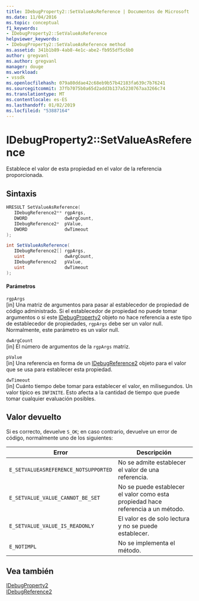 ```yaml
---
title: IDebugProperty2::SetValueAsReference | Documentos de Microsoft
ms.date: 11/04/2016
ms.topic: conceptual
f1_keywords:
- IDebugProperty2::SetValueAsReference
helpviewer_keywords:
- IDebugProperty2::SetValueAsReference method
ms.assetid: 341b1b89-4ab8-4e1c-abe2-fb955df5c6b0
author: gregvanl
ms.author: gregvanl
manager: douge
ms.workload:
- vssdk
ms.openlocfilehash: 079a80ddae42c68eb9b57b42183fa639c7b76241
ms.sourcegitcommit: 37fb7075b0a65d2add3b137a5230767aa3266c74
ms.translationtype: MT
ms.contentlocale: es-ES
ms.lasthandoff: 01/02/2019
ms.locfileid: "53887164"
---
```

# <a name="idebugproperty2setvalueasreference"></a>IDebugProperty2::SetValueAsReference
Establece el valor de esta propiedad en el valor de la referencia proporcionada.  
  
## <a name="syntax"></a>Sintaxis  
  
```cpp  
HRESULT SetValueAsReference(  
   IDebugReference2** rgpArgs,  
   DWORD              dwArgCount,  
   IDebugReference2*  pValue,  
   DWORD              dwTimeout  
);  
```  
  
```csharp  
int SetValueAsReference(  
   IDebugReference2[] rgpArgs,  
   uint               dwArgCount,  
   IDebugReference2   pValue,  
   uint               dwTimeout  
);  
```  
  
#### <a name="parameters"></a>Parámetros  
 `rgpArgs`  
 [in] Una matriz de argumentos para pasar al establecedor de propiedad de código administrado. Si el establecedor de propiedad no puede tomar argumentos o si este [IDebugProperty2](../../../extensibility/debugger/reference/idebugproperty2.md) objeto no hace referencia a este tipo de establecedor de propiedades, `rgpArgs` debe ser un valor null. Normalmente, este parámetro es un valor null.  
  
 `dwArgCount`  
 [in] El número de argumentos de la `rgpArgs` matriz.  
  
 `pValue`  
 [in] Una referencia en forma de un [IDebugReference2](../../../extensibility/debugger/reference/idebugreference2.md) objeto para el valor que se usa para establecer esta propiedad.  
  
 `dwTimeout`  
 [in] Cuánto tiempo debe tomar para establecer el valor, en milisegundos. Un valor típico es `INFINITE`. Esto afecta a la cantidad de tiempo que puede tomar cualquier evaluación posibles.  
  
## <a name="return-value"></a>Valor devuelto  
 Si es correcto, devuelve `S_OK`; en caso contrario, devuelve un error de código, normalmente uno de los siguientes:  
  
|Error|Descripción|  
|-----------|-----------------|  
|`E_SETVALUEASREFERENCE_NOTSUPPORTED`|No se admite establecer el valor de una referencia.|  
|`E_SETVALUE_VALUE_CANNOT_BE_SET`|No se puede establecer el valor como esta propiedad hace referencia a un método.|  
|`E_SETVALUE_VALUE_IS_READONLY`|El valor es de solo lectura y no se puede establecer.|  
|`E_NOTIMPL`|No se implementa el método.|  
  
## <a name="see-also"></a>Vea también  
 [IDebugProperty2](../../../extensibility/debugger/reference/idebugproperty2.md)   
 [IDebugReference2](../../../extensibility/debugger/reference/idebugreference2.md)